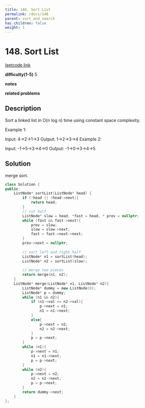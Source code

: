 ```yaml
---
title: 148. Sort List
permalink: /docs/148
parent: sort_and_search
has_children: false
weight: 1
---
```

# 148. Sort List
[leetcode link](https://leetcode.com/problems/sort-list/)

**difficulty(1-5)** 
5

**notes**   

**related problems**


## Description
Sort a linked list in O(n log n) time using constant space complexity.

Example 1:

Input: 4->2->1->3
Output: 1->2->3->4
Example 2:

Input: -1->5->3->4->0
Output: -1->0->3->4->5

## Solution
merge sort.
```c++
class Solution {
public:
    ListNode* sortList(ListNode* head) {
        if (!head || !head->next){
            return head;
        }
        // cut half
        ListNode* slow = head, *fast = head, * prev = nullptr;
        while (fast && fast->next){
            prev = slow;
            slow = slow->next;
            fast = fast->next->next;
        }
        prev->next = nullptr;
        
        // sort left and right half
        ListNode* n1 = sortList(head);
        ListNode* n2 = sortList(slow);
        
        // merge two pieces
        return merge(n1, n2);
    }
    ListNode* merge(ListNode* n1, ListNode* n2){
        ListNode* dummy = new ListNode(0);
        ListNode* p = dummy;
        while (n1 && n2){
            if (n1->val <= n2->val){
                p->next = n1;
                n1 = n1->next;
            }
            else{
                p->next = n2;
                n2 = n2->next;
            }
            p = p->next;
        }
        while (n1){
            p->next = n1;
            n1 = n1->next;
            p = p->next;
        }
        while (n2){
            p->next = n2;
            n2 = n2->next;
            p = p->next;
        }
        return dummy->next;
    }
};
```


<!-- 
Default label
{: .label }

Blue label
{: .label .label-blue }

Stable
{: .label .label-green }

New release
{: .label .label-purple }

Coming soon
{: .label .label-yellow }

Deprecated
{: .label .label-red } -->
